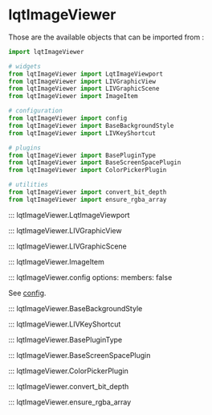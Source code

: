 # lqtImageViewer

Those are the available objects that can be imported from :

```python
import lqtImageViewer
```

```python
# widgets
from lqtImageViewer import LqtImageViewport
from lqtImageViewer import LIVGraphicView
from lqtImageViewer import LIVGraphicScene
from lqtImageViewer import ImageItem

# configuration
from lqtImageViewer import config
from lqtImageViewer import BaseBackgroundStyle
from lqtImageViewer import LIVKeyShortcut

# plugins
from lqtImageViewer import BasePluginType
from lqtImageViewer import BaseScreenSpacePlugin
from lqtImageViewer import ColorPickerPlugin

# utilities
from lqtImageViewer import convert_bit_depth
from lqtImageViewer import ensure_rgba_array
```

::: lqtImageViewer.LqtImageViewport

::: lqtImageViewer.LIVGraphicView

::: lqtImageViewer.LIVGraphicScene

::: lqtImageViewer.ImageItem

::: lqtImageViewer.config
    options:
        members: false

See [config](config.md).

::: lqtImageViewer.BaseBackgroundStyle

::: lqtImageViewer.LIVKeyShortcut

::: lqtImageViewer.BasePluginType

::: lqtImageViewer.BaseScreenSpacePlugin

::: lqtImageViewer.ColorPickerPlugin

::: lqtImageViewer.convert_bit_depth

::: lqtImageViewer.ensure_rgba_array